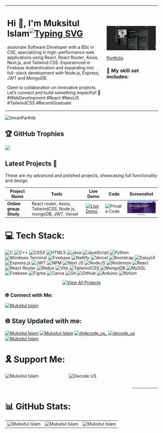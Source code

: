 <table>
    <tr>
        <td width="65%">
            <h1>Hi 👋, I'm Muksitul Islam<a href="https://git.io/typing-svg"><img src="https://readme-typing-svg.herokuapp.com?font=Fira+Code&pause=1000&width=435&lines=Full+stack+Devoloper;Critical+thinker;Good+Communication;UnderStandanle;CSE+Graduate" alt="Typing SVG" /></a></h1>
     <p>
assionate Software Developer with a BSc in CSE, specializing in high-performance web applications using React, React Router, Axios, Next.js, and Tailwind CSS. Experienced in Firebase Authentication and expanding into full-stack development with Node.js, Express, JWT and MongoDB.

</p>
<p>
    Open to collaboration on innovative projects. Let’s connect and build something impactful! 🚀 #WebDevelopment #React #NextJS #TailwindCSS #RecentGraduate
</p>
        </td>
        <td hieght="50%">  
 <img src="./asset/Mine/portfolio.png" width=" ">
 
<p>
    <a href="#" >
    Portfolio
    </a>
</p>
<h3>🚀 My skill set includes:</h3>
<img src="https://img.shields.io/badge/html5-%23E34F26.svg?style=for-the-badge&logo=html5&logoColor=white" alt="">
<img src="https://img.shields.io/badge/css3-%231572B6.svg?style=for-the-badge&logo=css3&logoColor=white" alt="">
<img src="https://img.shields.io/badge/javascript-%23323330.svg?style=for-the-badge&logo=javascript&logoColor=%23F7DF1E" alt="">
<img src="https://img.shields.io/badge/tailwindcss-%2338B2AC.svg?style=for-the-badge&logo=tailwind-css&logoColor=white" alt="">
<img src="https://img.shields.io/badge/react-%2320232a.svg?style=for-the-badge&logo=react&logoColor=%2361DAFB" alt="">
<img src="https://img.shields.io/badge/next.js-000000?style=for-the-badge&logo=next.js&logoColor=white" alt="">
<img src="https://img.shields.io/badge/firebase-%23FFCA28.svg?style=for-the-badge&logo=firebase&logoColor=black" alt="">
<img src="https://img.shields.io/badge/node.js-6DA55F?style=for-the-badge&logo=node.js&logoColor=white" alt="">
<img src="https://img.shields.io/badge/express.js-%23404d59.svg?style=for-the-badge&logo=express&logoColor=white" alt="">
<img src="https://img.shields.io/badge/MongoDB-%234ea94b.svg?style=for-the-badge&logo=mongodb&logoColor=white" alt="">
<img src="https://img.shields.io/badge/figma-%23F24E1E.svg?style=for-the-badge&logo=figma&logoColor=white" alt="">
</td>
</tr>

</table>

<p align="left"> <img
        src="https://komarev.com/ghpvc/?username=ImranParthib&label=Profile%20views&color=0e75b6&style=flat"
        alt="ImranParthib" /> </p>

## 🏆 GitHub Trophies

![](https://github-profile-trophy.vercel.app/?username=MISFOfficial&theme=tokyonight&no-frame=false&no-bg=true&margin-w=4)

## **Latest Projects** 🚀

These are my advanced and polished projects, showcasing full functionality and design.

<table>  
  <thead>  
    <tr>  
      <th>Project Name</th>  
      <th>Tools</th>  
      <th>Live Demo</th>  
      <th>Code</th>  
      <th>Screenshot</th>  
    </tr>  
  </thead>  
  <tbody> 
    <tr>  
      <td><strong>Online group Study</strong></td>  
      <td>  
       React router, Axios, TailwindCSS, Node js, mongoDB, JWT, Versel
      </td>  
      <td><a href="https://group-study-cfcff.web.app/" target="_blank">
        <img src="https://img.shields.io/badge/-Live%20Demo-28a745?style=flat&logo=google-chrome&logoColor=white" alt="Live Demo"/>
      </a></td>  
      <td><img src="https://img.shields.io/badge/-Private%20Code-24292e?style=flat&logo=github&logoColor=white" alt="Private Code"/></td>  
      <td><img src="./asset/Project/project1.png" alt="Online group Study" width="150"/></td>  
    </tr> 
   
  </tbody>  
</table>

# 💻 Tech Stack:

![C](https://img.shields.io/badge/c-%2300599C.svg?style=for-the-badge&logo=c&logoColor=white) ![C++](https://img.shields.io/badge/c++-%2300599C.svg?style=for-the-badge&logo=c%2B%2B&logoColor=white) ![CSS3](https://img.shields.io/badge/css3-%231572B6.svg?style=for-the-badge&logo=css3&logoColor=white) ![HTML5](https://img.shields.io/badge/html5-%23E34F26.svg?style=for-the-badge&logo=html5&logoColor=white) ![Java](https://img.shields.io/badge/java-%23ED8B00.svg?style=for-the-badge&logo=openjdk&logoColor=white) ![JavaScript](https://img.shields.io/badge/javascript-%23323330.svg?style=for-the-badge&logo=javascript&logoColor=%23F7DF1E) ![Python](https://img.shields.io/badge/python-3670A0?style=for-the-badge&logo=python&logoColor=ffdd54) ![Windows Terminal](https://img.shields.io/badge/Windows%20Terminal-%234D4D4D.svg?style=for-the-badge&logo=windows-terminal&logoColor=white) ![Firebase](https://img.shields.io/badge/firebase-%23039BE5.svg?style=for-the-badge&logo=firebase) ![Netlify](https://img.shields.io/badge/netlify-%23000000.svg?style=for-the-badge&logo=netlify&logoColor=#00C7B7) ![Vercel](https://img.shields.io/badge/vercel-%23000000.svg?style=for-the-badge&logo=vercel&logoColor=white) ![Bootstrap](https://img.shields.io/badge/bootstrap-%238511FA.svg?style=for-the-badge&logo=bootstrap&logoColor=white) ![DaisyUI](https://img.shields.io/badge/daisyui-5A0EF8?style=for-the-badge&logo=daisyui&logoColor=white) ![Express.js](https://img.shields.io/badge/express.js-%23404d59.svg?style=for-the-badge&logo=express&logoColor=%2361DAFB) ![JWT](https://img.shields.io/badge/JWT-black?style=for-the-badge&logo=JSON%20web%20tokens) ![NPM](https://img.shields.io/badge/NPM-%23CB3837.svg?style=for-the-badge&logo=npm&logoColor=white) ![Next JS](https://img.shields.io/badge/Next-black?style=for-the-badge&logo=next.js&logoColor=white) ![NodeJS](https://img.shields.io/badge/node.js-6DA55F?style=for-the-badge&logo=node.js&logoColor=white) ![Nodemon](https://img.shields.io/badge/NODEMON-%23323330.svg?style=for-the-badge&logo=nodemon&logoColor=%BBDEAD) ![React](https://img.shields.io/badge/react-%2320232a.svg?style=for-the-badge&logo=react&logoColor=%2361DAFB) ![React Router](https://img.shields.io/badge/React_Router-CA4245?style=for-the-badge&logo=react-router&logoColor=white) ![Redux](https://img.shields.io/badge/redux-%23593d88.svg?style=for-the-badge&logo=redux&logoColor=white) ![Vite](https://img.shields.io/badge/vite-%23646CFF.svg?style=for-the-badge&logo=vite&logoColor=white) ![TailwindCSS](https://img.shields.io/badge/tailwindcss-%2338B2AC.svg?style=for-the-badge&logo=tailwind-css&logoColor=white) ![MongoDB](https://img.shields.io/badge/MongoDB-%234ea94b.svg?style=for-the-badge&logo=mongodb&logoColor=white) ![MySQL](https://img.shields.io/badge/mysql-4479A1.svg?style=for-the-badge&logo=mysql&logoColor=white) ![Firebase](https://img.shields.io/badge/firebase-a08021?style=for-the-badge&logo=firebase&logoColor=ffcd34) ![Figma](https://img.shields.io/badge/figma-%23F24E1E.svg?style=for-the-badge&logo=figma&logoColor=white) ![Canva](https://img.shields.io/badge/Canva-%2300C4CC.svg?style=for-the-badge&logo=Canva&logoColor=white) ![Git](https://img.shields.io/badge/git-%23F05033.svg?style=for-the-badge&logo=git&logoColor=white) ![GitHub](https://img.shields.io/badge/github-%23121011.svg?style=for-the-badge&logo=github&logoColor=white) ![Arduino](https://img.shields.io/badge/-Arduino-00979D?style=for-the-badge&logo=Arduino&logoColor=white) ![Notion](https://img.shields.io/badge/Notion-%23000000.svg?style=for-the-badge&logo=notion&logoColor=white)


<p align="center">
  <a href="#" target="_blank">
    <img src="https://img.shields.io/badge/View%20All-Projects-blue?style=for-the-badge&logo=github" alt="View All Projects" />
  </a>
</p>

### 🌐 Connect with Me:

<p align="left">
    <a href="https://www.linkedin.com/in/msfofficial/" target="_blank">
        <img src="https://img.shields.io/badge/LinkedIn-MuksitulIslam%20✔-0077B5?style=for-the-badge&logo=linkedin"
            alt="Muksitul Islam" />
    </a>
</p>

## 🌐 Stay Updated with me:

<p align="left">
<a href="https://linkedin.com/in/imranparthib" target="blank"><img align="center"
            src="https://raw.githubusercontent.com/rahuldkjain/github-profile-readme-generator/master/src/images/icons/Social/linked-in-alt.svg"
            alt="Muksitul Islam" height="30" width="40" /></a>
<!-- <a href="https://discord.gg/imranparthib" target="blank"><img align="center"
            src="https://raw.githubusercontent.com/rahuldkjain/github-profile-readme-generator/master/src/images/icons/Social/discord.svg"
            alt="imranparthib" height="30" width="40" /></a> -->
<a href="https://www.facebook.com/ImranPathib.Dev" target="blank"><img align="center"
            src="https://raw.githubusercontent.com/rahuldkjain/github-profile-readme-generator/master/src/images/icons/Social/facebook.svg"
            alt="Muksitul Islam" height="30" width="40" /></a>
<a href="https://www.youtube.com/c/@decode_us_" target="blank"><img align="center"
            src="https://raw.githubusercontent.com/rahuldkjain/github-profile-readme-generator/master/src/images/icons/Social/youtube.svg"
            alt="@decode_us_" height="30" width="40" /></a>            
<a href="https://instagram.com/decode_us" target="blank"><img align="center"
            src="https://raw.githubusercontent.com/rahuldkjain/github-profile-readme-generator/master/src/images/icons/Social/instagram.svg"
            alt="decode_us" height="30" width="40" /></a>  
<!-- <a href="https://twitter.com/imranparthib" target="blank"><img align="center"
            src="https://raw.githubusercontent.com/rahuldkjain/github-profile-readme-generator/master/src/images/icons/Social/twitter.svg"
            alt="imranparthib" height="30" width="40" /></a> -->
<a href="https://dev.to/imranparthib" target="blank"><img align="center"
            src="https://raw.githubusercontent.com/rahuldkjain/github-profile-readme-generator/master/src/images/icons/Social/devto.svg"
            alt="Muksitul Islam" height="30" width="40" /></a>
<!-- <a href="https://codepen.io/@imran-parthib" target="blank"><img align="center"
            src="https://raw.githubusercontent.com/rahuldkjain/github-profile-readme-generator/master/src/images/icons/Social/codepen.svg"
            alt="@imran-parthib" height="30" width="40" /></a> -->


# 🎗️ Support Me:

<p><a href="https://www.buymeacoffee.com/imranparthib"> <img align="left"
            src="https://cdn.buymeacoffee.com/buttons/v2/default-yellow.png" height="50" width="210"
            alt="Muksitul Islam" /></a>
            <!-- <a href="https://ko-fi.com/imranparthib"> <img align="left"
            src="https://cdn.ko-fi.com/cdn/kofi3.png?v=3" height="50" width="210" alt="imranparthib" /></a> -->
            <a href="https://www.youtube.com/@decode_us"> <img align="left"
            src="https://ihitthebutton.com/wp-content/uploads/2020/11/youtube-subscribe-png.png" height="50" width="210" alt="Decode US" /></a></p><br><br>
<hr>

# 📊 GitHub Stats:

<table >
    <tr>
        <td style="text-align: center;">
            <img src="https://github-readme-stats.vercel.app/api?username=MISFOfficial&theme=tokyonight&hide_border=false&include_all_commits=true&count_private=true"
                alt="Muksitul Islam" style="display: block; margin: 0 auto;" />
        </td>
        <td style="text-align: center;">
            <img src="https://nirzak-streak-stats.vercel.app/?user=MISFOfficial&theme=tokyonight&hide_border=false"
                alt="Muksitul Islam" style="display: block; margin: 0 auto;" />
        </td>
        <td style="text-align: center;">
            <img src="https://github-readme-stats.vercel.app/api/top-langs/?username=MISFOfficial&theme=tokyonight&hide_border=false&include_all_commits=true&count_private=true&layout=compact"
                alt="Muksitul Islam" style="display: block; margin: 0 auto;" />
        </td>
    </tr>
</table>